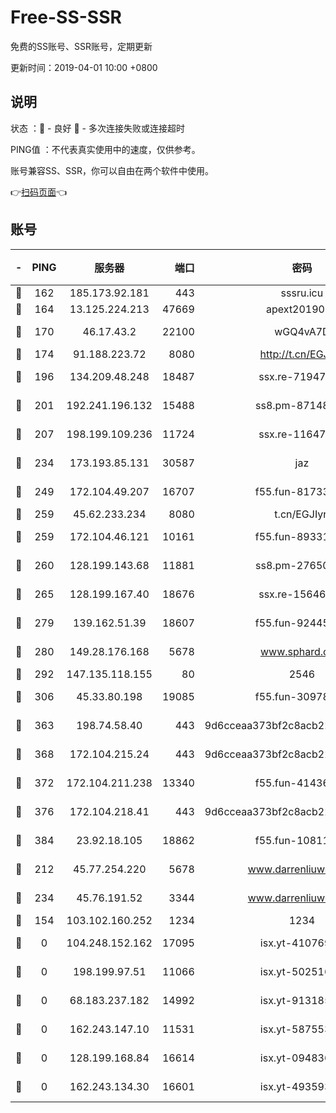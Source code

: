 # Free-SS-SSR

免费的SS账号、SSR账号，定期更新

更新时间：2019-04-01 10:00 +0800

## 说明

状态     ：🙂 - 良好 🙁 - 多次连接失败或连接超时

PING值   ：不代表真实使用中的速度，仅供参考。

账号兼容SS、SSR，你可以自由在两个软件中使用。

👉[扫码页面](https://liesauer.github.io/Free-SS-SSR/)👈

## 账号

|-|PING|服务器|端口|密码|加密方式|区域|
|:----:|:----:|:-----:|-----:|:----:|:----:|:----:|
|🙂|162|185.173.92.181|443|sssru.icu|rc4-md5|RU|
|🙂|164|13.125.224.213|47669|apext2019001|chacha20|KR|
|🙂|170|46.17.43.2|22100|wGQ4vA7D|aes-256-gcm|RU|
|🙂|174|91.188.223.72|8080|http://t.cn/EGJIyrl|rc4-md5|RU|
|🙂|196|134.209.48.248|18487|ssx.re-71947095|aes-256-cfb|US|
|🙂|201|192.241.196.132|15488|ss8.pm-87148177|aes-256-cfb|US|
|🙂|207|198.199.109.236|11724|ssx.re-11647180|aes-256-cfb|US|
|🙂|234|173.193.85.131|30587|jaz|aes-256-cfb|US|
|🙂|249|172.104.49.207|16707|f55.fun-81733615|aes-256-cfb|SG|
|🙂|259|45.62.233.234|8080|t.cn/EGJIyrl|rc4-md5|CA|
|🙂|259|172.104.46.121|10161|f55.fun-89331338|aes-256-cfb|SG|
|🙂|260|128.199.143.68|11881|ss8.pm-27650845|aes-256-cfb|SG|
|🙂|265|128.199.167.40|18676|ssx.re-15646826|aes-256-cfb|SG|
|🙂|279|139.162.51.39|18607|f55.fun-92445990|aes-256-cfb|SG|
|🙂|280|149.28.176.168|5678|www.sphard.com|aes-256-cfb|AU|
|🙂|292|147.135.118.155|80|2546|chacha20|US|
|🙂|306|45.33.80.198|19085|f55.fun-30978462|aes-256-cfb|US|
|🙂|363|198.74.58.40|443|9d6cceaa373bf2c8acb22e60b6a58be6|aes-256-cfb|US|
|🙂|368|172.104.215.24|443|9d6cceaa373bf2c8acb22e60b6a58be6|aes-256-cfb|US|
|🙂|372|172.104.211.238|13340|f55.fun-41436212|aes-256-cfb|US|
|🙂|376|172.104.218.41|443|9d6cceaa373bf2c8acb22e60b6a58be6|aes-256-cfb|US|
|🙂|384|23.92.18.105|18862|f55.fun-10811228|aes-256-cfb|US|
|🙂|212|45.77.254.220|5678|www.darrenliuwei.com|aes-256-cfb|SG|
|🙂|234|45.76.191.52|3344|www.darrenliuwei.com|aes-256-cfb|JP|
|🙁|154|103.102.160.252|1234|1234|rc4-md5|JP|
|🙁|0|104.248.152.162|17095|isx.yt-41076974|aes-256-cfb|SG|
|🙁|0|198.199.97.51|11066|isx.yt-50251647|aes-256-cfb|US|
|🙁|0|68.183.237.182|14992|isx.yt-91318565|aes-256-cfb|SG|
|🙁|0|162.243.147.10|11531|isx.yt-58755378|aes-256-cfb|US|
|🙁|0|128.199.168.84|16614|isx.yt-09483649|aes-256-cfb|SG|
|🙁|0|162.243.134.30|16601|isx.yt-49359357|aes-256-cfb|US|
